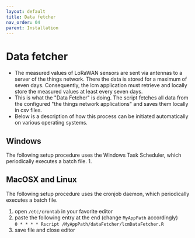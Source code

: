```yaml
---
layout: default
title: Data fetcher
nav_order: 04
parent: Installation
---
```

# Data fetcher
- The measured values of LoRaWAN sensors are sent via antennas to a server of the things network. There the data is stored for a maximum of seven days. Consequently, the lcm application must retrieve and locally store the measured values at least every seven days.
- This is what the "Data Fetcher" is doing. The script fetches all data from the configured "the things network applications" and saves them locally in csv files.
- Below is a description of how this process can be initiated automatically on various operating systems.

## Windows
The following setup procedure uses the Windows Task Scheduler, which periodically executes a batch file.
1. 


## MacOSX and Linux
The following setup procedure uses the cronjob daemon, which periodically executes a batch file.

1. open `/etc/crontab` in your favorite editor
1. paste the following entry at the end (change `MyAppPath` accordingly)<br>
   `0 * * * * Rscript /MyAppPath/dataFetcher/lcmDataFetcher.R`
1. save file and close editor
